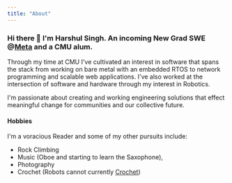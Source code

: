 ```yaml
---
title: "About"
---
```


### Hi there 👋 I'm Harshul Singh. An incoming New Grad SWE @[Meta](https://www.meta.com/) and a CMU alum.

Through my time at CMU I've cultivated an interest in software that spans the stack from working on bare metal with an embedded RTOS to network programming and scalable web applications. I've also worked at the intersection of software and hardware through my interest in Robotics.

I'm passionate about creating and working engineering solutions that effect meaningful change for communities and our collective future. 

<!-- - 🌱 I’m currently learning nlp and rust in [scir](https://ir.hit.edu.cn). -->
<!-- - 💬 Ask me anything [here](https://github.com/alongwy/alongwy/issues). -->
<!-- - 📫 How to reach me: [Mail](mailto:hsingh0916@gmail.com) [Gmail](mailto:alongwyforever@gmail.com)
- 🐯 My GitHub [Overview](https://github.com/harshul-s)
- My [Linkedin](https://www.linkedin.com/in/harshul-singh/) -->

#### Hobbies ####

I'm a voracious Reader and some of my other pursuits include:
- Rock Climbing 
- Music (Oboe and starting to learn the Saxophone), 
- Photography 
- Crochet (Robots cannot currently [Crochet](https://www.youtube.com/watch?v=EImnSsCadK8))

<!-- [![Stat](https://github-readme-stats.vercel.app/api?username=alongwy&count_private=true&show_icons=true&line_height=20&theme=default)](https://github.com/alongwy) -->
<!-- [![Top-Langs](https://github-readme-stats.vercel.app/api/top-langs/?username=harshul-s&layout=compact&hide=HTML,PostScript&theme=default_repocard)](https://github.com/harshul-s) -->
